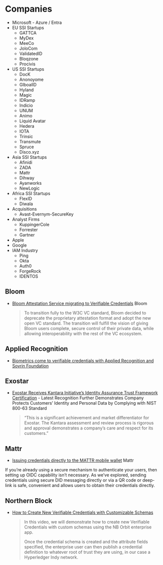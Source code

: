 # Companies

- Microsoft - Azure / Entra
- EU SSI Startups
  - GATTCA
  - MyDex
  - MeeCo
  - JoloCom
  - ValidatedID
  - Bloqzone
  - Procivis
- US SSI Startups
  - DocK
  - Anonoyome
  - GlboalID
  - Hyland
  - Magic
  - IDRamp
  - Indicio
  - UNUM
  - Animo
  - Liquid Avatar
  - Hedera
  - IOTA
  - Trinsic
  - Transmute
  - Spruce
  - Disco.xyz
- Asia SSI Startups
  - Afinidi
  - ZADA
  - Mattr
  - Dihway
  - Ayanworks
  - NewLogic
- Africa SSI Startups
  - FlexID
  - Diwala
- Acquisitions
  - Avast-Evernym-SecureKey
- Analyst Firms
  - KuppingerCole
  - Forrester
  - Gartner
- Apple
- Google
- IAM Industry
  - Ping
  - Okta
  - Auth0
  - ForgeRock
  - IDENTOS


## Bloom

* [Bloom Attestation Service migrating to Verifiable Credentials](https://bloom.co/blog/migration-from-attestation-service-to-verified-credentials/) Bloom
  > To transition fully to the W3C VC standard, Bloom decided to deprecate the proprietary attestation format and adopt the new open VC standard. The transition will fulfill the vision of giving Bloom users complete, secure control of their private data, while allowing interoperability with the rest of the VC ecosystem.

## Applied Recognition
* [Biometrics come to verifiable credentials with Applied Recognition and Sovrin Foundation](https://www.biometricupdate.com/202105/biometrics-come-to-verifiable-credentials-with-applied-recognition-and-sovrin-foundation)

## Exostar

* [Exostar Receives Kantara Initiative’s Identity Assurance Trust Framework Certification](https://www.exostar.com/press/exostar-receives-kantara-initiatives-identity-assurance-trust-framework-certification-achieves-healthcare-and-life-science-community-milestones/) - Latest Recognition Further Demonstrates Company Protects Customers’ Identity and Personal Data by Complying with NIST 800-63 Standard
  > “This is a significant achievement and market differentiator for Exostar. The Kantara assessment and review process is rigorous and approval demonstrates a company’s care and respect for its customers.”
  

## Mattr
* [Issuing credentials directly to the MATTR mobile wallet](https://medium.com/mattr-global/issuing-credentials-directly-to-the-mattr-mobile-wallet-8e8cab931e2e) Mattr

If you’re already using a secure mechanism to authenticate your users, then setting up OIDC capability isn’t necessary. As we’ve explored, sending credentials using secure DID messaging directly or via a QR code or deep-link is safe, convenient and allows users to obtain their credentials directly.

## Northern Block

* [How to Create New Verifiable Credentials with Customizable Schemas](https://www.youtube.com/watch?v%3D3JR6_tQYhgk)
  > In this video, we will demonstrate how to create new Verifiable Credentials with custom schemas using the NB Orbit enterprise app. 
  > 
  > Once the credential schema is created and the attribute fields specified, the enterprise user can then publish a credential definition to whatever root of trust they are using, in our case a Hyperledger Indy network.
